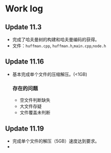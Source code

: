 # Work log
## Update 11.3
+ 完成了哈夫曼树的构建和哈夫曼编码的获得。
+ 文件：`huffman.cpp`, `huffman.h`,`main.cpp`,`node.h`
## Update 11.16
+ 基本完成单个文件的压缩解压。(<1GB)
    ### 存在的问题
    + 空文件判断缺失
    + 大文件存疑
    + 文件覆盖未判断
## Update 11.19
+ 完成单个文件的解压（5GB）速度达到要求。
+ 
